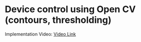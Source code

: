# Device control using Open CV (contours, thresholding)
Implementation Video: <a href="https://nitcalicut.webex.com/nitcalicut/ldr.php?RCID=3f8380536ad74aac8380c3b5d065a554">Video Link</a>
